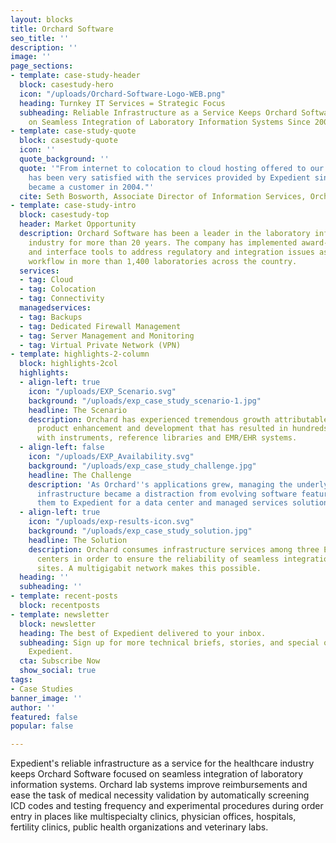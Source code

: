 ```yaml
---
layout: blocks
title: Orchard Software
seo_title: ''
description: ''
image: ''
page_sections:
- template: case-study-header
  block: casestudy-hero
  icon: "/uploads/Orchard-Software-Logo-WEB.png"
  heading: Turnkey IT Services = Strategic Focus
  subheading: Reliable Infrastructure as a Service Keeps Orchard Software Focused
    on Seamless Integration of Laboratory Information Systems Since 2004
- template: case-study-quote
  block: casestudy-quote
  icon: ''
  quote_background: ''
  quote: '"From internet to colocation to cloud hosting offered to our clients, Orchard
    has been very satisfied with the services provided by Expedient since we first
    became a customer in 2004."'
  cite: Seth Bosworth, Associate Director of Information Services, Orchard Software
- template: case-study-intro
  block: casestudy-top
  header: Market Opportunity
  description: Orchard Software has been a leader in the laboratory information system
    industry for more than 20 years. The company has implemented award-winning automation
    and interface tools to address regulatory and integration issues as well as simplify
    workflow in more than 1,400 laboratories across the country.
  services:
  - tag: Cloud
  - tag: Colocation
  - tag: Connectivity
  managedservices:
  - tag: Backups
  - tag: Dedicated Firewall Management
  - tag: Server Management and Monitoring
  - tag: Virtual Private Network (VPN)
- template: highlights-2-column
  block: highlights-2col
  highlights:
  - align-left: true
    icon: "/uploads/EXP_Scenario.svg"
    background: "/uploads/exp_case_study_scenario-1.jpg"
    headline: The Scenario
    description: Orchard has experienced tremendous growth attributable to its customer-driven
      product enhancement and development that has resulted in hundreds of interfaces
      with instruments, reference libraries and EMR/EHR systems.
  - align-left: false
    icon: "/uploads/EXP_Availability.svg"
    background: "/uploads/exp_case_study_challenge.jpg"
    headline: The Challenge
    description: 'As Orchard''s applications grew, managing the underlying technology
      infrastructure became a distraction from evolving software features leading
      them to Expedient for a data center and managed services solution. '
  - align-left: true
    icon: "/uploads/exp-results-icon.svg"
    background: "/uploads/exp_case_study_solution.jpg"
    headline: The Solution
    description: Orchard consumes infrastructure services among three Expedient data
      centers in order to ensure the reliability of seamless integration linking multiple
      sites. A multigigabit network makes this possible.
  heading: ''
  subheading: ''
- template: recent-posts
  block: recentposts
- template: newsletter
  block: newsletter
  heading: The best of Expedient delivered to your inbox.
  subheading: Sign up for more technical briefs, stories, and special offers from
    Expedient.
  cta: Subscribe Now
  show_social: true
tags:
- Case Studies
banner_image: ''
author: ''
featured: false
popular: false

---
```

Expedient's reliable infrastructure as a service for the healthcare industry keeps Orchard Software focused on seamless integration of laboratory information systems. Orchard lab systems improve reimbursements and ease the task of medical necessity validation by automatically screening ICD codes and testing frequency and experimental procedures during order entry in places like multispecialty clinics, physician offices, hospitals, fertility clinics, public health organizations and veterinary labs.